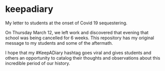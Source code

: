 # keepadiary
My letter to students at the onset of Covid 19 sequestering.

On Thursday March 12, we left work and discovered that evening that school was being cancelled for 6 weeks.
This repository has my original message to my students and some of the aftermath.

I hope that my #KeepADiary hashtag goes viral and gives students and others an opportunity to catalog their thoughts and observations about this incredible period of our history. 
